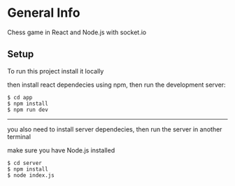 # General Info
Chess game in React and Node.js with socket.io

## Setup

To run this project install it locally

then install react dependecies using npm, then run the development server:

```
$ cd app
$ npm install
$ npm run dev
```

---

you also need to install server dependecies, then run the server in another terminal

make sure you have Node.js installed

```
$ cd server
$ npm install
$ node index.js
```
